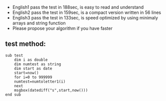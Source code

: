 - English1 pass the test in 188sec, is easy to read and understand
- English2 pass the test in 159sec, is a compact version written in 56 lines
- English3 pass the test in 133sec, is speed optimized by using minimaly arrays and string function
- Please propose your algorithm if you have faster

## test method:
 
```
sub test
	dim i as double
	dim numtest as string
	dim start as date
	start=now()
	for i=0 to 999999
	numtest=numtoletter1(i)
	next
	msgbox(datediff("s",start,now()))
end sub
```
